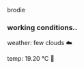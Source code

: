 brodie

<!--weather_start-->
### working conditions..

weather: few clouds ☁️

temp: 19.20 °C 👕

<!--weather_end-->
